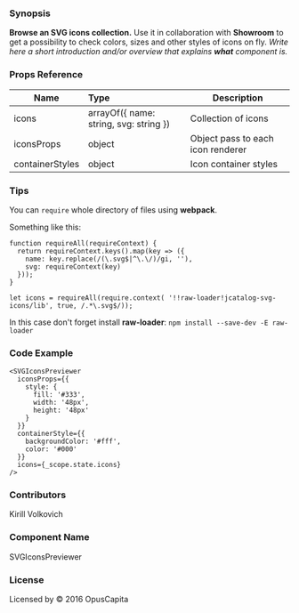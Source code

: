 ### Synopsis

**Browse an SVG icons collection.**
Use it in collaboration with **Showroom** to get a possibility to check colors, sizes and other styles of icons on fly.
*Write here a short introduction and/or overview that explains **what** component is.*

### Props Reference

| Name                          | Type                  | Description                                                |
| ------------------------------|:----------------------| -----------------------------------------------------------|
| icons | arrayOf({ name: string, svg: string }) | Collection of icons |
| iconsProps | object | Object pass to each icon renderer |
| containerStyles | object | Icon container styles |

### Tips

You can `require` whole directory of files using **webpack**.

Something like this:

```
function requireAll(requireContext) {
  return requireContext.keys().map(key => ({
    name: key.replace(/(\.svg$|^\.\/)/gi, ''),
    svg: requireContext(key)
  }));
}

let icons = requireAll(require.context( '!!raw-loader!jcatalog-svg-icons/lib', true, /.*\.svg$/));
```

In this case don't forget install **raw-loader**:
`npm install --save-dev -E raw-loader`

### Code Example

```
<SVGIconsPreviewer
  iconsProps={{
    style: {
      fill: '#333',
      width: '48px',
      height: '48px'
    }
  }}
  containerStyle={{
    backgroundColor: '#fff',
    color: '#000'
  }}
  icons={_scope.state.icons}
/>
```

### Contributors
Kirill Volkovich

### Component Name

SVGIconsPreviewer

### License

Licensed by © 2016 OpusCapita

